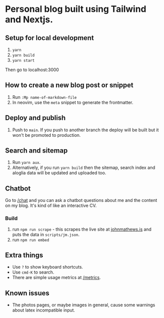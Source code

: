 # Personal blog built using Tailwind and Nextjs.

## Setup for local development

1. `yarn`
2. `yarn build`
3. `yarn start`

Then go to localhost:3000

## How to create a new blog post or snippet

1. Run `:Mp name-of-markdown-file`
2. In neovim, use the `meta` snippet to generate the frontmatter.

## Deploy and publish

1. Push to `main`. If you push to another branch the deploy will be built but it won't be
   promoted to production.

## Search and sitemap

1. Run `yarn aux`.
2. Alternatively, if you run `yarn build` then the sitemap, search index and aloglia data will be updated
   and uploaded too.

## Chatbot

Go to [/chat](https://johnmathews.is/chat) and you can ask a chatbot questions about me and the
content on my blog. It's kind of like an interactive CV.

### Build

1. run `npm run scrape` - this scrapes the live site at [johnmathews.is](https://johnmathws.is/posts) and puts the data in `scripts/jm.json`.
2. run `npm run embed`

## Extra things

- Use `?` to show keyboard shortcuts.
- Use `cmd-K` to search.
- There are simple usage metrics at [/metrics](https://johnmathews.is/metrics).

## Known issues

- The photos pages, or maybe images in general, cause some warnings about latex incompatible input.
